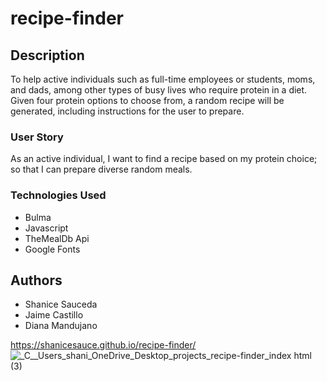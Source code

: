# recipe-finder


## Description

To help active individuals such as full-time employees or students, moms, and dads, among other types of busy lives who require protein in a diet.
Given four protein options to choose from, a random recipe will be generated, including instructions for the user to prepare. ​


### User Story​

As an active individual, I want to find a recipe based on my protein choice; so that I can prepare diverse random meals. 

### Technologies Used
- Bulma
- Javascript
- TheMealDb Api
- Google Fonts

## Authors
- Shanice Sauceda
- Jaime Castillo 
- Diana Mandujano
 
 
 https://shanicesauce.github.io/recipe-finder/
![_C__Users_shani_OneDrive_Desktop_projects_recipe-finder_index html (3)](https://user-images.githubusercontent.com/107827563/187816981-3b952157-68e0-4603-a923-9c192a8b9dca.png)

 
 
